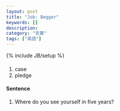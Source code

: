 ```yaml
---
layout: post
title: "Job: Begger"
keywords: []
description: 
category: "言葉"
tags: ["英語"]
---
```

{% include JB/setup %}


####
1. case
2. pledge



#### Sentence
1. Where do you see yourself in five years?
